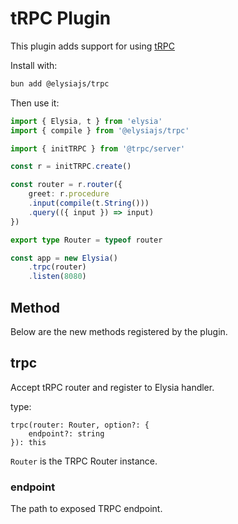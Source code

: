 # tRPC Plugin
This plugin adds support for using [tRPC](https://trpc.io/)

Install with:
```bash
bun add @elysiajs/trpc
```

Then use it:
```typescript
import { Elysia, t } from 'elysia'
import { compile } from '@elysiajs/trpc'

import { initTRPC } from '@trpc/server'

const r = initTRPC.create()

const router = r.router({
    greet: r.procedure
	.input(compile(t.String()))
	.query(({ input }) => input)
})

export type Router = typeof router

const app = new Elysia()
    .trpc(router)
    .listen(8080)
```

## Method
Below are the new methods registered by the plugin.

## trpc
Accept tRPC router and register to Elysia handler.

type:
```
trpc(router: Router, option?: {
    endpoint?: string
}): this
```

`Router` is the TRPC Router instance.

### endpoint
The path to exposed TRPC endpoint.
